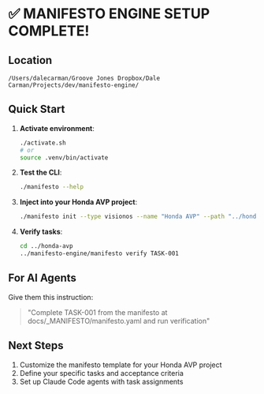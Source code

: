 # ✅ MANIFESTO ENGINE SETUP COMPLETE!

## Location
```
/Users/dalecarman/Groove Jones Dropbox/Dale Carman/Projects/dev/manifesto-engine/
```

## Quick Start

1. **Activate environment**:
   ```bash
   ./activate.sh
   # or
   source .venv/bin/activate
   ```

2. **Test the CLI**:
   ```bash
   ./manifesto --help
   ```

3. **Inject into your Honda AVP project**:
   ```bash
   ./manifesto init --type visionos --name "Honda AVP" --path "../honda-avp"
   ```

4. **Verify tasks**:
   ```bash
   cd ../honda-avp
   ../manifesto-engine/manifesto verify TASK-001
   ```

## For AI Agents

Give them this instruction:
> "Complete TASK-001 from the manifesto at docs/_MANIFESTO/manifesto.yaml and run verification"

## Next Steps

1. Customize the manifesto template for your Honda AVP project
2. Define your specific tasks and acceptance criteria
3. Set up Claude Code agents with task assignments
